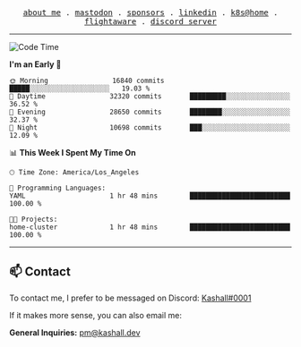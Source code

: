 <p align="center">
  <samp>
    <a href="https://jordanjones.org/">about me</a> .
    <a rel="me" href="https://mastodon.social/@kashall">mastodon</a> .
    <a href="https://github.com/sponsors/kashalls">sponsors</a> .
    <a href="https://linkedin.com/in/jordpjones">linkedin</a> .
    <a href="https://github.com/kashalls/home-cluster">k8s@home</a> .
    <a href="https://flightaware.com/adsb/stats/user/kashalls">flightaware</a> .
    <a href="https://discord.gg/V2WrCfqba9">discord server</a>
  </samp>
</p>

---

<!--START_SECTION:waka-->
![Code Time](http://img.shields.io/badge/Code%20Time-1%2C670%20hrs%2039%20mins-blue)

**I'm an Early 🐤** 

```text
🌞 Morning                16840 commits       █████░░░░░░░░░░░░░░░░░░░░   19.03 % 
🌆 Daytime                32320 commits       █████████░░░░░░░░░░░░░░░░   36.52 % 
🌃 Evening                28650 commits       ████████░░░░░░░░░░░░░░░░░   32.37 % 
🌙 Night                  10698 commits       ███░░░░░░░░░░░░░░░░░░░░░░   12.09 % 
```


📊 **This Week I Spent My Time On** 

```text
🕑︎ Time Zone: America/Los_Angeles

💬 Programming Languages: 
YAML                     1 hr 48 mins        █████████████████████████   100.00 % 

🐱‍💻 Projects: 
home-cluster             1 hr 48 mins        █████████████████████████   100.00 % 
```


<!--END_SECTION:waka-->

---

## 📫 Contact

To contact me, I prefer to be messaged on Discord:  [Kashall#0001](https://discord.com/users/201077739589992448)

If it makes more sense, you can also email me:

**General Inquiries:** pm@kashall.dev  
